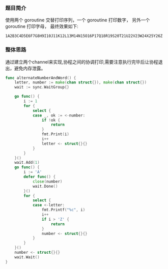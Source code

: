 ### 题目简介
使用两个 goroutine 交替打印序列，一个 goroutine 打印数字， 另外一个 goroutine 打印字母， 最终效果如下:
```
1A2B3C4D5E6F7G8H9I10J11K12L13M14N15O16P17Q18R19S20T21U22V23W24X25Y26Z
```

### 整体思路
通过建立两个channel来实现,协程之间的协调打印,需要注意执行完毕后让协程退出，避免内存泄露。

```go
func alternateNumberAndWord() {
	letter, number := make(chan struct{}), make(chan struct{})
	wait := sync.WaitGroup{}

	go func() {
		i := 1
		for {
			select {
			case _, ok := <-number:
				if !ok {
					return
				}
				fmt.Print(i)
				i++
				letter <- struct{}{}
			}
		}
	}()
	wait.Add(1)
	go func() {
		i := 'A'
		defer func() {
			close(number)
			wait.Done()
		}()
		for {
			select {
			case <-letter:
				fmt.Printf("%c", i)
				i++
				if i > 'Z' {
					return
				}
				number <- struct{}{}
			}
		}
	}()
	number <- struct{}{}
	wait.Wait()
}

```